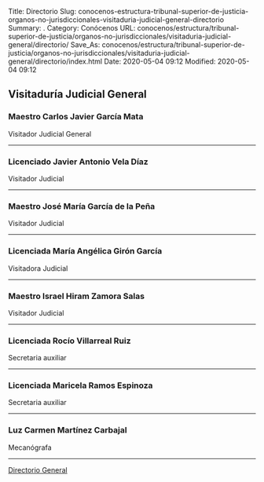 Title: Directorio
Slug: conocenos-estructura-tribunal-superior-de-justicia-organos-no-jurisdiccionales-visitaduria-judicial-general-directorio
Summary: .
Category: Conócenos
URL: conocenos/estructura/tribunal-superior-de-justicia/organos-no-jurisdiccionales/visitaduria-judicial-general/directorio/
Save_As: conocenos/estructura/tribunal-superior-de-justicia/organos-no-jurisdiccionales/visitaduria-judicial-general/directorio/index.html
Date: 2020-05-04 09:12
Modified: 2020-05-04 09:12



## Visitaduría Judicial General

### Maestro Carlos Javier García Mata

Visitador Judicial General

---

### Licenciado Javier Antonio Vela Díaz

Visitador Judicial

---

### Maestro José María García de la Peña

Visitador Judicial

---

### Licenciada María Angélica Girón García

Visitadora Judicial

---

### Maestro Israel Hiram Zamora Salas

Visitador Judicial

---

### Licenciada Rocío Villarreal Ruiz

Secretaria auxiliar

---

### Licenciada Maricela Ramos Espinoza

Secretaria auxiliar

---

### Luz Carmen Martínez Carbajal

Mecanógrafa

---

[Directorio General](https://www.pjecz.gob.mx/transparencia/articulo-21/f03-directorio/)



